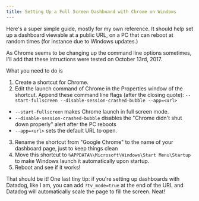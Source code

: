 ```yaml
---
title: Setting Up a Full Screen Dashboard with Chrome on Windows
---
```


Here's a super simple guide,
mostly for my own reference.
It should help set up a dashboard viewable at a public URL,
on a PC that can reboot at random times
(for instance due to Windows updates.)

As Chrome seems to be changing up the command line options sometimes,
I'll add that these intructions were tested on October 13rd, 2017.

What you need to do is

1. Create a shortcut for Chrome.
2. Edit the launch command of Chrome in the Properties window of the shortcut. Append these command line flags (after the closing quote): `--start-fullscreen --disable-session-crashed-bubble --app=<url>`
  - `--start-fullscreen` makes Chrome launch in full screen mode.
  - `--disable-session-crashed-bubble` disables the "Chrome didn't shut down properly" alert after the PC reboots
  - `--app=<url>` sets the default URL to open.
3. Rename the shortcut from "Google Chrome" to the name of your dashboard page,
   just to keep things clean
4. Move this shortcut to `%APPDATA%\Microsoft\Windows\Start Menu\Startup`
   to make Windows launch it automatically upon startup.
5. Reboot and see if it works!

That should be it!
One last tiny tip:
if you're setting up dashboards with Datadog, like I am,
you can add `?tv_mode=true` at the end of the URL
and Datadog will automatically scale the page to fill the screen. Neat!
